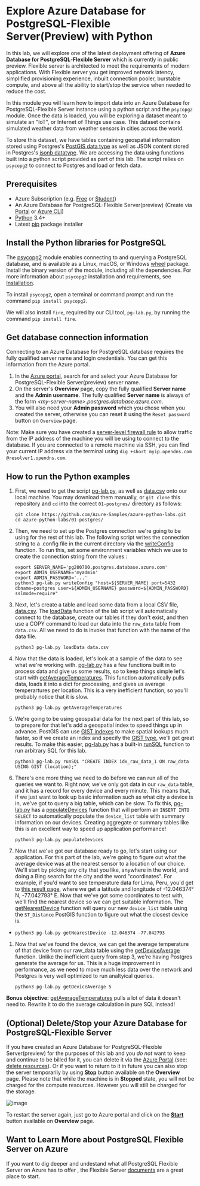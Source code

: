 # Explore Azure Database for PostgreSQL-Flexible Server(Preview) with Python

In this lab, we will explore one of the latest deployment offering of **Azure Database for PostgreSQL**-**Flexible Server** which is currently in public preview. Flexible server is architected to meet the requirements of modern applications. With Flexible server you get improved network latency, simplified provisioning experience, inbuilt connection pooler, burstable compute, and above all the ability to start/stop the service when needed to reduce the cost. 

In this module you will learn how to import data into an Azure Database for PostgreSQL-Flexible Server instance using a python script and the `psycopg2` module. Once the data is loaded, you will be exploring a dataset meant to simulate an "IoT", or Internet of Things use case. This dataset contains simulated weather data from weather sensors in cities across the world.

To store this dataset, we have tables containing geospatial information stored using Postgres's [PostGIS data type](https://postgis.net/) as well as JSON content stored in Postgres's [jsonb datatype](https://www.postgresql.org/docs/9.4/datatype-json.html). We are accessing the data using functions built into a python script provided as part of this lab. The script relies on `psycopg2` to connect to Postgres and load or fetch data.  


## Prerequisites
- Azure Subscription (e.g. [Free](https://aka.ms/azure-free-account) or [Student](https://aka.ms/azure-student-account))
- An Azure Database for PostgreSQL-Flexible Server(preview) (Create via [Portal](https://docs.microsoft.com/en-us/azure/postgresql/flexible-server/quickstart-create-server-portal) or [Azure CLI](https://docs.microsoft.com/en-us/azure/postgresql/flexible-server/quickstart-create-server-cli)) 
- [Python](https://www.python.org/downloads/) 3.4+
- Latest [pip](https://pip.pypa.io/en/stable/installing/) package installer


## Install the Python libraries for PostgreSQL
The [psycopg2](https://pypi.python.org/pypi/psycopg2/) module enables connecting to and querying a PostgreSQL database, and is available as a Linux, macOS, or Windows [wheel](https://pythonwheels.com/) package. Install the binary version of the module, including all the dependencies. For more information about `psycopg2` installation and requirements, see [Installation](http://initd.org/psycopg/docs/install.html). 

To install `psycopg2`, open a terminal or command prompt and run the command `pip install psycopg2`.

We will also install `fire`, required by our CLI tool, `pg-lab.py`, by running the command `pip install fire`.


## Get database connection information

Connecting to an Azure Database for PostgreSQL database requires the fully qualified server name and login credentials. You can get this information from the Azure portal.

1. In the [Azure portal](https://portal.azure.com/), search for and select your Azure Database for PostgreSQL-Flexible Server(preview) server name. 
1. On the server's **Overview** page, copy the fully qualified **Server name** and the **Admin username**. The fully qualified **Server name** is always of the form *\<my-server-name>.postgres.database.azure.com*.
1. You will also need your **Admin password** which you chose when you created the server, otherwise you can reset it using the `Reset password` button on `Overview` page.

Note: Make sure you have created a [server-level firewall rule](https://docs.microsoft.com/en-us/azure/postgresql/quickstart-create-server-database-portal#configure-a-server-level-firewall-rule) to allow traffic from the IP address of the machine you will be using to connect to the database. If you are connected to a remote machine via SSH, you can find your current IP address via the terminal using `dig +short myip.opendns.com @resolver1.opendns.com`.


## How to run the Python examples

1. First, we need to get the script [pg-lab.py](pg-lab.py), as well as [data.csv](data.csv) onto our local machine. You may download them manually, or `git clone` this repository and `cd` into the correct `01-postgres/` directory as follows:

   ```
   git clone https://github.com/Azure-Samples/azure-python-labs.git
   cd azure-python-labs/01-postgres/
   ```

1. Then, we need to set up the Postgres connection we're going to be using for the rest of this lab. The following script writes the connection string to a .config file in the current directory via the [writeConfig](pg-lab.py#L5) function. To run this, set some environment variables which we use to create the connection string from the values :

    ```
    export SERVER_NAME='pg200700.postgres.database.azure.com'
    export ADMIN_USERNAME='myadmin'
    export ADMIN_PASSWORD='...'
    python3 pg-lab.py writeConfig "host=${SERVER_NAME} port=5432 dbname=postgres user=${ADMIN_USERNAME} password=${ADMIN_PASSWORD} sslmode=require"
    ```

1. Next, let's create a table and load some data from a local CSV file, [data.csv](data.csv). The [loadData](pg-lab.py#L27) function of the lab script will automatically connect to the database, create our tables if they don't exist, and then use a COPY command to load our data into the `raw_data` table from `data.csv`. All we need to do is invoke that function with the name of the data file. 

    ```
    python3 pg-lab.py loadData data.csv
    ```

1. Now that the data is loaded, let's look at a sample of the data to see what we're working with. [pg-lab.py](pg-lab.py) has a few functions built in to process data and give us some results, so to keep things simple let's start with [getAverageTemperatures](pg-lab.py#L77). This function automatically pulls data, loads it into a dict for processing, and gives us average temperartures per location. This is a very inefficient function, so you'll probably notice that it is slow. 

    ```
    python3 pg-lab.py getAverageTemperatures
    ```

1. We're going to be using geospatial data for the next part of this lab, so to prepare for that let's add a geospatial index to speed things up in advance. PostGIS can use [GIST indexes](https://postgis.net/workshops/postgis-intro/indexing.html) to make spatial lookups much faster, so if we create an index and specify the [GIST type](https://www.postgresql.org/docs/current/textsearch-indexes.html), we'll get great results. To make this easier, [pg-lab.py](pg-lab.py) has a built-in [runSQL](pg-lab.py#L70) function to run arbitrary SQL for this lab.

    ```
    python3 pg-lab.py runSQL "CREATE INDEX idx_raw_data_1 ON raw_data USING GIST (location);"
    ```

1. There's one more thing we need to do before we can run all of the queries we want to. Right now, we've only got data in our `raw_data` table, and it has a record for every device and every minute. This means that, if we just want to look up basic information such as what city a device is in, we've got to query a big table, which can be slow. To fix this, [pg-lab.py](pg-lab.py) has a [populateDevices](pg-lab.py#L20) function that will perform an `INSERT INTO SELECT` to automatically populate the `device_list` table with summary information on our devices. Creating aggregate or summary tables like this is an excellent way to speed up application performance!

    ```
    python3 pg-lab.py populateDevices
    ```

1. Now that we've got our database ready to go, let's start using our application. For this part of the lab, we're going to figure out what the average device was at the nearest sensor to a location of our choice. We'll start by picking any city that you like, anywhere in the world, and doing a Bing search for the city and the word "coordinates". For example, if you'd want to see temperature data for Lima, Peru, you'd get to [this result page](https://www.bing.com/search?q=Lima%2C+Peru+coordinates), where we get a latitude and longitude of -12.046374° N, -77.042793° E. Now that we've got some coordinates to test with, we'll find the nearest device so we can get suitable information. The [getNearestDevice](pg-lab.py#L55) function will query our new `device_list` table using the `ST_Distance` PostGIS function to figure out what the closest device is. 

-
    ```
    python3 pg-lab.py getNearestDevice -12.046374 -77.042793
    ```

1. Now that we've found the device, we can get the average temperature of that device from our raw_data table using the [getDeviceAverage](pg-lab.py#L63) function. Unlike the inefficient query from step 3, we're having Postgres generate the average for us. This is a huge improvement in performance, as we need to move much less data over the network and Postgres is very well optimized to run analtyical queries.  

    ```
    python3 pg-lab.py getDeviceAverage 5
    ```


**Bonus objective:** [getAverageTemperatures](pg-lab.py#L77) pulls a lot of data it doesn't need to. Rewrite it to do the average calculation in pure SQL instead!


## (Optional) Delete/Stop your Azure Database for PostgreSQL-Flexible Server

If you have created an Azure Database for PostgreSQL-Flexible Server(preview) for the purposes of this lab and you *do not* want to keep and continue to be billed for it, you can delete it via the [Azure Portal](https://portal.azure.com) (see: [delete resources](https://docs.microsoft.com/en-us/azure/azure-resource-manager/management/manage-resources-portal#delete-resources)). Or if you want to return to it in future you can also stop the server temporarily by using [**Stop**](https://docs.microsoft.com/en-us/azure/postgresql/flexible-server/how-to-stop-start-server-portal) button available on the **Overview** page. Please note that while the machine is in **Stopped** state, you will not be charged for the compute resources. However you will still be charged for the storage.

![image](https://user-images.githubusercontent.com/41684987/117609229-38636b00-b17d-11eb-8dbb-c1a02a26ed9b.png)

To restart the server again, just go to Azure portal and click on the [**Start**](https://docs.microsoft.com/en-us/azure/postgresql/flexible-server/how-to-restart-server-portal) button available on **Overview** page.


## Want to Learn More about PostgreSQL Flexible Server on Azure

If you want to dig deeper and undestand what all PostgreSQL Flexible Server on Azure has to offer , the Flexible Server [documents](https://docs.microsoft.com/en-us/azure/postgresql/flexible-server/) are a great place to start.

